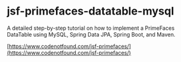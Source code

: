 # jsf-primefaces-datatable-mysql

A detailed step-by-step tutorial on how to implement a PrimeFaces DataTable using MySQL, Spring Data JPA, Spring Boot, and Maven.

[https://www.codenotfound.com/jsf-primefaces/](https://www.codenotfound.com/jsf-primefaces/)
